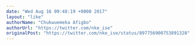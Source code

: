 ```yaml
---
date: "Wed Aug 16 09:48:19 +0000 2017"
layout: "like"
authorName: "Chukwuemeka Afigbo"
authorUrl: "https://twitter.com/nke_ise"
originalPost: "https://twitter.com/nke_ise/status/897756900753891328"
---
```

